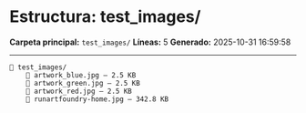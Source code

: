# Estructura: test_images/

**Carpeta principal:** `test_images/`
**Líneas:** 5
**Generado:** 2025-10-31 16:59:58

---

```
📁 test_images/
    📄 artwork_blue.jpg — 2.5 KB
    📄 artwork_green.jpg — 2.5 KB
    📄 artwork_red.jpg — 2.5 KB
    📄 runartfoundry-home.jpg — 342.8 KB
```
